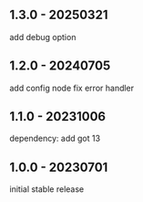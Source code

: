## 1.3.0 - 20250321
add debug option

## 1.2.0 - 20240705
add config node
fix error handler

## 1.1.0 - 20231006
dependency: add got 13

## 1.0.0 - 20230701
initial stable release